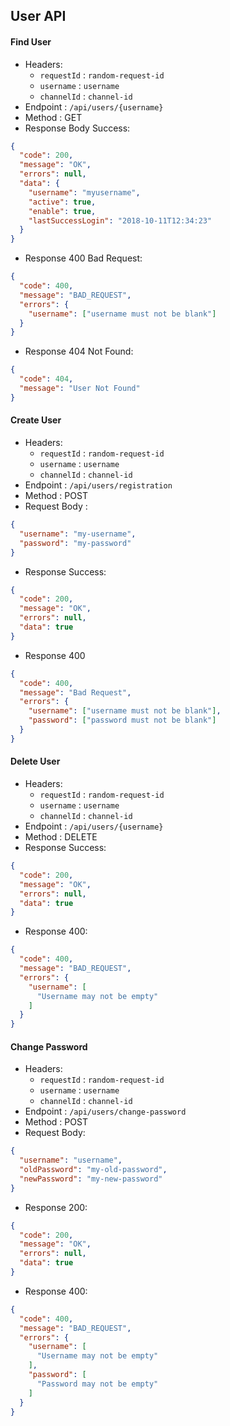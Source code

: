 ## User API

#### Find User

- Headers:
    - `requestId` : `random-request-id`
    - `username` : `username`
    - `channelId` : `channel-id`
- Endpoint : `/api/users/{username}`
- Method : GET
- Response Body Success:
```json
{
  "code": 200,
  "message": "OK",
  "errors": null,
  "data": {
    "username": "myusername",
    "active": true,
    "enable": true,
    "lastSuccessLogin": "2018-10-11T12:34:23"
  }
}
```
- Response 400 Bad Request:
```json
{
  "code": 400,
  "message": "BAD_REQUEST",
  "errors": {
    "username": ["username must not be blank"]
  }
}
```
        
- Response 404 Not Found:
```json
{
  "code": 404,
  "message": "User Not Found"
}
```


#### Create User 
- Headers:
    - `requestId` : `random-request-id`
    - `username` : `username`
    - `channelId` : `channel-id`
- Endpoint : `/api/users/registration`
- Method : POST
- Request Body :
```json
{
  "username": "my-username",
  "password": "my-password"
}
```     
- Response Success:
```json
{
  "code": 200,
  "message": "OK",
  "errors": null,
  "data": true
}
```

- Response 400
```json
{
  "code": 400,
  "message": "Bad Request",
  "errors": {
    "username": ["username must not be blank"],
    "password": ["password must not be blank"]
  }
}
```

#### Delete User
- Headers:
    - `requestId` : `random-request-id`
    - `username` : `username`
    - `channelId` : `channel-id`
- Endpoint : `/api/users/{username}`
- Method : DELETE
- Response Success:
```json
{
  "code": 200,
  "message": "OK",
  "errors": null,
  "data": true
}
```

- Response 400:
```json
{
  "code": 400,
  "message": "BAD_REQUEST",
  "errors": {
    "username": [
      "Username may not be empty"
    ]
  }
}
```

#### Change Password
- Headers:
    - `requestId` : `random-request-id`
    - `username` : `username`
    - `channelId` : `channel-id`
- Endpoint : `/api/users/change-password`
- Method : POST
- Request Body:
```json
{
  "username": "username",
  "oldPassword": "my-old-password",
  "newPassword": "my-new-password"
}
```

- Response 200:
```json
{
  "code": 200,
  "message": "OK",
  "errors": null,
  "data": true
}
```

- Response 400:
```json
{
  "code": 400,
  "message": "BAD_REQUEST",
  "errors": {
    "username": [
      "Username may not be empty"
    ],
    "password": [
      "Password may not be empty"
    ]
  }
}
```